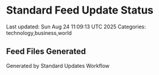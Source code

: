 # Standard Feed Update Status
Last updated: Sun Aug 24 11:09:13 UTC 2025
Categories: technology,business,world

## Feed Files Generated

Generated by Standard Updates Workflow
